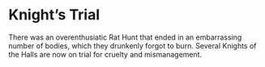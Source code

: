 # Knight’s Trial

There was an overenthusiatic Rat Hunt that ended in an embarrassing number of bodies, which they drunkenly forgot to burn. Several Knights of the Halls are now on trial for cruelty and mismanagement.